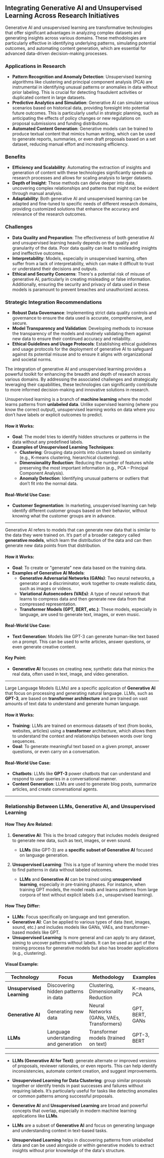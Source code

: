 

## **Integrating Generative AI and Unsupervised Learning Across Research Initiatives**

Generative AI and unsupervised learning are transformative technologies that offer significant advantages in analyzing complex datasets and generating insights across various domains. These methodologies are particularly effective in identifying underlying patterns, simulating potential outcomes, and automating content generation, which are essential for advanced data-driven decision-making processes.

### **Applications in Research**
- **Pattern Recognition and Anomaly Detection**: Unsupervised learning algorithms like clustering and principal component analysis (PCA) are instrumental in identifying unusual patterns or anomalies in data without prior labeling. This is crucial for detecting fraudulent activities or duplicated content in large datasets.
- **Predictive Analytics and Simulation**: Generative AI can simulate various scenarios based on historical data, providing foresight into potential future outcomes. This is particularly useful in strategic planning, such as anticipating the effects of policy changes or new regulations on proposal submissions and funding distributions.
- **Automated Content Generation**: Generative models can be trained to produce textual content that mimics human writing, which can be used to generate reports, summaries, or even draft proposals based on a set dataset, reducing manual effort and increasing efficiency.

### **Benefits**
- **Efficiency and Scalability**: Automating the extraction of insights and generation of content with these technologies significantly speeds up research processes and allows for scaling analysis to larger datasets.
- **Depth of Insight**: These methods can delve deeper into data, uncovering complex relationships and patterns that might not be evident through manual analysis.
- **Adaptability**: Both generative AI and unsupervised learning can be adapted and fine-tuned to specific needs of different research domains, providing customized solutions that enhance the accuracy and relevance of the research outcomes.

### **Challenges**
- **Data Quality and Preparation**: The effectiveness of both generative AI and unsupervised learning heavily depends on the quality and granularity of the data. Poor data quality can lead to misleading insights and ineffective outcomes.
- **Interpretability**: Models, especially in unsupervised learning, often suffer from a lack of interpretability, which can make it difficult to trust or understand their decisions and outputs.
- **Ethical and Security Concerns**: There's a potential risk of misuse of generative AI, particularly in creating misleading or false information. Additionally, ensuring the security and privacy of data used in these models is paramount to prevent breaches and unauthorized access.

### **Strategic Integration Recommendations**

- **Robust Data Governance**: Implementing strict data quality controls and governance to ensure the data used is accurate, comprehensive, and secure.
- **Model Transparency and Validation**: Developing methods to increase the transparency of the models and routinely validating them against new data to ensure their continued accuracy and reliability.
- **Ethical Guidelines and Usage Protocols**: Establishing ethical guidelines and usage protocols for the deployment of generative AI to safeguard against its potential misuse and to ensure it aligns with organizational and societal norms.

The integration of generative AI and unsupervised learning provides a powerful toolkit for enhancing the breadth and depth of research across various domains. By addressing the associated challenges and strategically leveraging their capabilities, these technologies can significantly contribute to more informed decision-making and innovative solutions in research.

Unsupervised learning is a branch of **machine learning** where the model learns patterns from **unlabeled data**. Unlike supervised learning (where you know the correct output), unsupervised learning works on data where you don’t have labels or explicit outcomes to predict.

#### **How it Works**:
- **Goal**: The model tries to identify hidden structures or patterns in the data without any predefined labels.
- **Examples of Unsupervised Learning Techniques**:
  - **Clustering**: Grouping data points into clusters based on similarity (e.g., K-means clustering, hierarchical clustering).
  - **Dimensionality Reduction**: Reducing the number of features while preserving the most important information (e.g., PCA – Principal Component Analysis).
  - **Anomaly Detection**: Identifying unusual patterns or outliers that don’t fit into the normal data.

#### **Real-World Use Case**:
- **Customer Segmentation**: In marketing, unsupervised learning can help identify different customer groups based on their behavior, without knowing what the customer groups are in advance.

---

Generative AI refers to models that can generate new data that is similar to the data they were trained on. It’s part of a broader category called **generative models**, which learn the distribution of the data and can then generate new data points from that distribution.

#### **How it Works**:
- **Goal**: To create or "generate" new data based on the training data.
- **Examples of Generative AI Models**:
  - **Generative Adversarial Networks (GANs)**: Two neural networks, a generator and a discriminator, work together to create realistic data, such as images or videos.
  - **Variational Autoencoders (VAEs)**: A type of neural network that learns to compress data and then generate new data from that compressed representation.
  - **Transformer Models (GPT, BERT, etc.)**: These models, especially in language, are used to generate text, images, or even music.

#### **Real-World Use Case**:
- **Text Generation**: Models like GPT-3 can generate human-like text based on a prompt. This can be used to write articles, answer questions, or even generate creative content.

#### **Key Point**:
- **Generative AI** focuses on creating new, synthetic data that mimics the real data, often used in text, image, and video generation.

---

Large Language Models (LLMs) are a specific application of **Generative AI** that focus on processing and generating natural language. LLMs, such as **GPT-3**, are based on **transformer architecture** and are trained on vast amounts of text data to understand and generate human language.

#### **How it Works**:
- **Training**: LLMs are trained on enormous datasets of text (from books, websites, articles) using a **transformer** architecture, which allows them to understand the context and relationships between words over long sequences.
- **Goal**: To generate meaningful text based on a given prompt, answer questions, or even carry on a conversation.
  
#### **Real-World Use Case**:
- **Chatbots**: LLMs like **GPT-3** power chatbots that can understand and respond to user queries in a conversational manner.
- **Content Generation**: LLMs are used to generate blog posts, summarize articles, and create conversational agents.

---

### **Relationship Between LLMs, Generative AI, and Unsupervised Learning**

#### **How They Are Related**:
1. **Generative AI**: This is the broad category that includes models designed to generate new data, such as text, images, or even sound.
   - **LLMs** (like GPT-3) are a **specific subset of Generative AI** focused on language generation.
  
2. **Unsupervised Learning**: This is a type of learning where the model tries to find patterns in data without labeled outcomes.
   - **LLMs** and **Generative AI** can be trained using **unsupervised learning**, especially in pre-training phases. For instance, when training GPT models, the model reads and learns patterns from large corpora of text without explicit labels (i.e., unsupervised learning).

#### **How They Differ**:
- **LLMs**: Focus specifically on language and text generation.
- **Generative AI**: Can be applied to various types of data (text, images, sound, etc.) and includes models like GANs, VAEs, and transformer-based models like GPT.
- **Unsupervised Learning**: Is more general and can apply to any dataset, aiming to uncover patterns without labels. It can be used as part of the training process for generative models but also has broader applications (e.g., clustering).

#### **Visual Example**:
| **Technology**          | **Focus**                 | **Methodology**                            | **Examples**                         |
|-------------------------|---------------------------|--------------------------------------------|--------------------------------------|
| **Unsupervised Learning**| Discovering hidden patterns in data | Clustering, Dimensionality Reduction      | K-means, PCA               |
| **Generative AI**        | Generating new data       | Neural Networks (GANs, VAEs, Transformers) | GPT, BERT, GANs                     |
| **LLMs**                 | Language understanding and generation | Transformer models (trained on text)      | GPT-3, BERT              |

---

- **LLMs (Generative AI for Text)**: generate alternate or improved versions of proposals, reviewer rationales, or even reports. This can help identify inconsistencies, automate content creation, and suggest improvements.
  
- **Unsupervised Learning for Data Clustering**:  group similar proposals together or identify trends in past successes and failures without requiring labels. It’s particularly useful for tasks like detecting anomalies or common patterns among successful proposals.

- **Generative AI** and **Unsupervised Learning** are broad and powerful concepts that overlap, especially in modern machine learning applications like **LLMs**.
- **LLMs** are a subset of **Generative AI** and focus on generating language and understanding context in text-based tasks.
- **Unsupervised Learning** helps in discovering patterns from unlabelled data and can be used alongside or within generative models to extract insights without prior knowledge of the data's structure.


